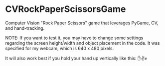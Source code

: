 # CVRockPaperScissorsGame
Computer Vision "Rock Paper Scissors" game that leverages PyGame, CV, and hand-tracking.

NOTE: If you want to test it, you may have to change some settings regarding the screen height/width and object placement in the code. It was specified for my webcam, which is 640 x 480 pixels.

It will also work best if you hold your hand up vertically like this: ✋✌️✊
